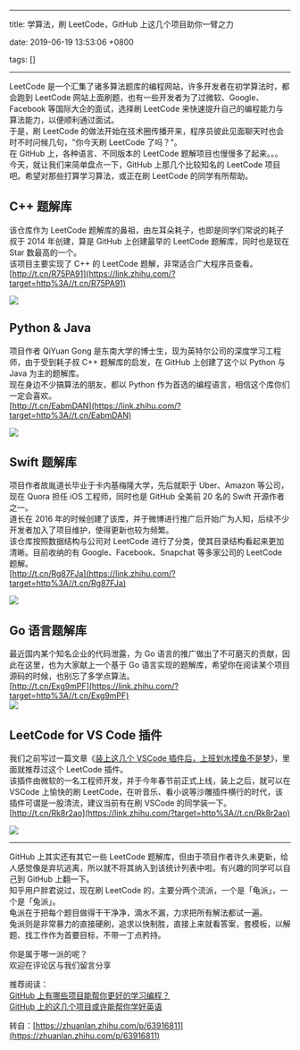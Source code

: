 
---

title: 学算法，刷 LeetCode，GitHub 上这几个项目助你一臂之力

date: 2019-06-19 13:53:06 +0800

tags: []

---
LeetCode 是一个汇集了诸多算法题库的编程网站，许多开发者在初学算法时，都会跑到 LeetCode 网站上面刷题，也有一些开发者为了过微软、Google、Facebook 等国际大企的面试，选择刷 LeetCode 来快速提升自己的编程能力与算法能力，以便顺利通过面试。<br />于是，刷 LeetCode 的做法开始在技术圈传播开来，程序员彼此见面聊天时也会时不时问候几句，"你今天刷 LeetCode 了吗？"。<br />在 GitHub 上，各种语言、不同版本的 LeetCode 题解项目也慢慢多了起来。。。<br />今天，就让我们来简单盘点一下，GitHub 上那几个比较知名的 LeetCode 项目吧。希望对那些打算学习算法，或正在刷 LeetCode 的同学有所帮助。
<a name="VN9Mm"></a>
## C++ 题解库
该仓库作为 LeetCode 题解库的鼻祖，由左耳朵耗子，也即是同学们常说的耗子叔于 2014 年创建，算是 GitHub 上创建最早的 LeetCode 题解库，同时也是现在 Star 数最高的一个。<br />该项目主要实现了 C++ 的 LeetCode 题解，非常适合广大程序员查看。<br />[http://t.cn/R75PA91](https://link.zhihu.com/?target=http%3A//t.cn/R75PA91)

![](https://cdn.nlark.com/yuque/0/2019/jpeg/263301/1560923739632-ed2e8f8a-bd36-4bc6-a261-0007f7e9da35.jpeg#align=left&display=inline&height=1124&originHeight=515&originWidth=720&size=0&status=done&width=1572)

<a name="XaJAg"></a>
## Python & Java
项目作者 QiYuan Gong 是东南大学的博士生，现为英特尔公司的深度学习工程师，由于受到耗子叔 C++ 题解库的启发，在 GitHub 上创建了这个以 Python 与 Java 为主的题解库。<br />现在身边不少搞算法的朋友，都以 Python 作为首选的编程语言，相信这个库你们一定会喜欢。<br />[http://t.cn/EabmDAN](https://link.zhihu.com/?target=http%3A//t.cn/EabmDAN)

![](https://cdn.nlark.com/yuque/0/2019/jpeg/263301/1560923739681-2ecd4a18-b426-4739-b4b7-ff97abea5f86.jpeg#align=left&display=inline&height=1098&originHeight=444&originWidth=720&size=0&status=done&width=1780)

<a name="Zjo2D"></a>
## Swift 题解库
项目作者故胤道长毕业于卡内基梅隆大学，先后就职于 Uber、Amazon 等公司，现在 Quora 担任 iOS 工程师，同时也是 GitHub 全美前 20 名的 Swift 开源作者之一。<br />道长在 2016 年的时候创建了该库，并于微博进行推广后开始广为人知，后续不少开发者加入了项目维护，使得更新也较为频繁。<br />该仓库按照数据结构与公司对 LeetCode 进行了分类，使其目录结构看起来更加清晰。目前收纳的有 Google、Facebook、Snapchat 等多家公司的 LeetCode 题解。<br />[http://t.cn/Rg87FJa](https://link.zhihu.com/?target=http%3A//t.cn/Rg87FJa)

![](https://cdn.nlark.com/yuque/0/2019/jpeg/263301/1560923739662-32407b3a-57a4-429d-8ae9-f361c1e76ee9.jpeg#align=left&display=inline&height=1416&originHeight=793&originWidth=720&size=0&status=done&width=1286)

<a name="Whbze"></a>
## Go 语言题解库
最近国内某个知名企业的代码泄露，为 Go 语言的推广做出了不可磨灭的贡献，因此在这里，也为大家献上一个基于 Go 语言实现的题解库，希望你在阅读某个项目源码的时候，也别忘了多学点算法。<br />[http://t.cn/Exg9mPF](https://link.zhihu.com/?target=http%3A//t.cn/Exg9mPF)<br />![](https://cdn.nlark.com/yuque/0/2019/jpeg/263301/1560923739653-0e8c36d7-a714-477a-a47f-5d7d7fcb58f9.jpeg#align=left&display=inline&height=1130&originHeight=531&originWidth=720&size=0&status=done&width=1532)

<a name="JMR8b"></a>
## LeetCode for VS Code 插件
我们之前写过一篇文章《[装上这几个 VSCode 插件后，上班划水摸鱼不是梦](https://link.zhihu.com/?target=http%3A//mp.weixin.qq.com/s%3F__biz%3DMzAxOTcxNTIwNQ%3D%3D%26mid%3D2457914818%26idx%3D1%26sn%3D577eb7b082761ac8cf2e6638a1555efd%26chksm%3D8cb6a828bbc1213ec340a136c2df550617fef656d9938b9e7f0f9c4c963771ef23ecf33f720b%26scene%3D21%23wechat_redirect)》，里面就推荐过这个 LeetCode 插件。<br />该插件由微软的一名工程师开发，并于今年春节前正式上线，装上之后，就可以在 VSCode 上愉快的刷 LeetCode，在听音乐、看小说等沙雕插件横行的时代，该插件可谓是一股清流，建议当前有在刷 VSCode 的同学装一下。<br />[http://t.cn/Rk8r2ao](https://link.zhihu.com/?target=http%3A//t.cn/Rk8r2ao)

![](https://cdn.nlark.com/yuque/0/2019/jpeg/263301/1560923739670-d364b53e-e0f1-4ef6-b031-6fe5101d316e.jpeg#align=left&display=inline&height=1322&originHeight=541&originWidth=720&size=0&status=done&width=1760)

---

GitHub 上其实还有其它一些 LeetCode 题解库，但由于项目作者许久未更新，给人感觉像是弃坑逃离，所以就不将其纳入到该统计列表中啦。有兴趣的同学可以自己到 GitHub 上翻一下。<br />知乎用户胖君说过，现在刷 LeetCode 的，主要分两个流派，一个是「龟派」，一个是「兔派」。<br />龟派在于把每个题目做得干干净净，滴水不漏，力求把所有解法都试一遍。<br />兔派则是非常暴力的直接硬刷，追求以快制胜，直接上来就看答案，套模板，以解题、找工作作为首要目标，不带一丁点矜持。

你是属于哪一派的呢？<br />欢迎在评论区与我们留言分享

推荐阅读：<br />[GitHub 上有哪些项目能帮你更好的学习编程？](https://link.zhihu.com/?target=http%3A//mp.weixin.qq.com/s%3F__biz%3DMzAxOTcxNTIwNQ%3D%3D%26mid%3D2457915110%26idx%3D1%26sn%3D913d703f6f100ecf53e71d08366832ec%26chksm%3D8cb6ab0cbbc1221a946485c07859b857ce917895d2a1d5227ade7c935ab6c2d2a1648b5312c5%26scene%3D21%23wechat_redirect)<br />[GitHub 上的这几个项目或许能帮你学好英语](https://link.zhihu.com/?target=http%3A//mp.weixin.qq.com/s%3F__biz%3DMzAxOTcxNTIwNQ%3D%3D%26mid%3D2457914975%26idx%3D1%26sn%3D221b34aba23d7639dad77340716d3db9%26chksm%3D8cb6abb5bbc122a33cd4fc54a88fb33e09229f545d56579c810cfc94328b5188e84535da88c7%26scene%3D21%23wechat_redirect)

转自：[https://zhuanlan.zhihu.com/p/63916811](https://zhuanlan.zhihu.com/p/63916811)

